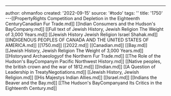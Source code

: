 ---
author: ohmanfoo
created: '2022-09-15'
source: '#todo'
tags: ''
title: '1750'
---[[PropertyRights Competition and Depletion in the Eighteenth CenturyCanadian Fur Trade.md]]
[[Indian Consumers and the Hudson's BayCompany.md]]
[[Full text of Jewish History, Jewish Religion The Weight of 3,000 Years.md]]
[[Jewish History Jewish Religion Israel Shahak.md]]
[[INDIGENOUS PEOPLES OF CANADA AND THE UNITED STATES OF AMERICA.md]]
[[1750.md]]
[[2022.md]]
[[Canadian.md]]
[[Bay.md]]
[[Jewish History, Jewish Religion The Weight of 3,000 Years.md]]
[[Historyand Archaeologyof the Northern Fur Trade.md]]
[[The Role of the Hudson's BayCompanyin Pacific Northwest History.md]]
[[Native peoples, the british crown and the war of 1812.md]]
[[Indian.md]]
[[A Question of Leadership in TreatyNegotiations.md]]
[[Jewish History, Jewish Religion.md]]
[[His Majestys Indian Allies.md]]
[[Israel.md]]
[[Indians the Beaver and the Bay.md]]
[[The Hudson's BayCompanyand Its Critics in the Eighteenth Century.md]]
